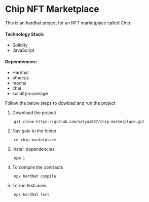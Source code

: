 # Chip NFT Marketplace

This is an hardhat project for an NFT marketplace called Chip.

#### Technology Stack:

-   Solidity
-   JavaScript

#### Dependencies:

-   Hardhat
-   ethersjs
-   mocha
-   chai
-   solidity-coverage

Follow the below steps to dowload and run the project

1. Download the project

```shell
    git clone https://github.com/satya1807/chip-marketplace.git
```

2. Navigate to the folder

```shell
    cd chip-marketplace
```

3. Install dependencies

```shell
    npm i
```

4. To compile the contracts

```shell
    npx hardhat compile
```

5. To run testcases

```shell
    npx hardhat test
```
